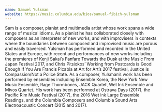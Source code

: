 ```yaml
---
name: Samuel Yulsman
website: https://music.columbia.edu/bios/samuel-fibich-yulsman
---
```

Sam is a composer, pianist and multimedia artist whose work spans a wide range of musical idioms.  As a pianist he has collaborated closely with composers as an interpreter of new works, and with improvisers in contexts where the boundaries between composed and improvised music are porous and easily traversed.  Yulsman has performed and recorded in the United States and Europe, with recent and performances of new works including the premieres of Kenji Sakai’s Fanfare Towards the Dusk at the Music From Japan Festival 2017, and Chris Pitsiokos’ Working from Postcards is Good Enough If You Are Francis Picabia at Art for Art’s 2017 festival, Justice is Compassion/Not a Police State. As a composer, Yulsman’s work has been performed by ensembles including Ensemble Korea, the New York New Music Ensemble, Rage Thormbones, JACK Quartet, Wet Ink Ensemble and Mivos Quartet. His work has been performed at Ostrava Days (2017), the Pacific Rim Music Festival (2017), the 2016 Wet Ink Large Ensemble Readings, and the Columbia Composers and Columbia Sound Arts Electroacoustic Concert (2015 and 2017).
